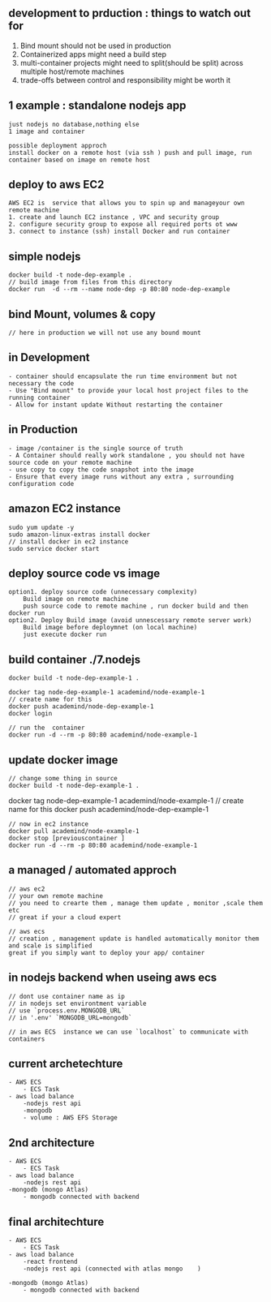 ## development to prduction : things to watch out for 
1. Bind mount should not be used in production 
2. Containerized apps might need a build step
3. multi-container projects might need to split(should be split) across multiple host/remote machines
4. trade-offs between control and responsibility might be worth it

## 1 example : standalone nodejs app
    just nodejs no database,nothing else
    1 image and container

    possible deployment approch 
    install docker on a remote host (via ssh ) push and pull image, run container based on image on remote host

## deploy to aws EC2

    AWS EC2 is  service that allows you to spin up and manageyour own remote machine
    1. create and launch EC2 instance , VPC and security group 
    2. configure security group to expose all required ports ot www 
    3. connect to instance (ssh) install Docker and run container


## simple nodejs 

    docker build -t node-dep-example .
    // build image from files from this directory
    docker run  -d --rm --name node-dep -p 80:80 node-dep-example

## bind Mount, volumes & copy 
    // here in production we will not use any bound mount 

## in Development
    - container should encapsulate the run time environment but not necessary the code 
    - Use "Bind mount" to provide your local host project files to the running container 
    - Allow for instant update Without restarting the container 
## in Production
    - image /container is the single source of truth
    - A Container should really work standalone , you should not have source code on your remote machine 
    - use copy to copy the code snapshot into the image 
    - Ensure that every image runs without any extra , surrounding configuration code

## amazon EC2 instance 

    sudo yum update -y 
    sudo amazon-linux-extras install docker
    // install docker in ec2 instance
    sudo service docker start
## deploy source code vs image 

    option1. deploy source code (unnecessary complexity)
        Build image on remote machine 
        push source code to remote machine , run docker build and then docker run
    option2. Deploy Build image (avoid unnescessary remote server work)
        Build image before deploymnet (on local machine)
        just execute docker run
## build container ./7.nodejs

    docker build -t node-dep-example-1 .

    docker tag node-dep-example-1 academind/node-example-1 
    // create name for this 
    docker push academind/node-dep-example-1
    docker login

    // run the  container
    docker run -d --rm -p 80:80 academind/node-example-1

## update docker image 
    // change some thing in source 
    docker build -t node-dep-example-1 .
  docker tag node-dep-example-1 academind/node-example-1 
    // create name for this 
    docker push academind/node-dep-example-1

    // now in ec2 instance 
    docker pull academind/node-example-1
    docker stop [previouscontainer ]
    docker run -d --rm -p 80:80 academind/node-example-1

## a managed / automated approch
    // aws ec2 
    // your own remote machine 
    // you need to crearte them , manage them update , monitor ,scale them etc
    // great if your a cloud expert

    // aws ecs 
    // creation , management update is handled automatically monitor them and scale is simplified
    great if you simply want to deploy your app/ container

##  in nodejs backend when useing  aws ecs 
    // dont use container name as ip 
    // in nodejs set environtment variable 
    // use `process.env.MONGODB_URL`
    // in '.env' `MONGODB_URL=mongodb`

    // in aws ECS  instance we can use `localhost` to communicate with containers 

## current archetechture
    - AWS ECS
        - ECS Task
    - aws load balance 
        -nodejs rest api
        -mongodb 
        - volume : AWS EFS Storage 

## 2nd architecture
    - AWS ECS
        - ECS Task
    - aws load balance 
        -nodejs rest api
    -mongodb (mongo Atlas) 
        - mongodb connected with backend

## final architechture
    - AWS ECS
        - ECS Task
    - aws load balance 
        -react frontend
        -nodejs rest api (connected with atlas mongo    )
    
    -mongodb (mongo Atlas) 
        - mongodb connected with backend
